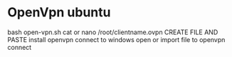 # OpenVpn ubuntu

bash open-vpn.sh
cat or nano /root/clientname.ovpn
CREATE FILE AND PASTE
install openvpn connect to windows 
open or import file to openvpn connect
